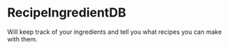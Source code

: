 # RecipeIngredientDB
Will keep track of your ingredients and tell you what recipes you can make with them.
